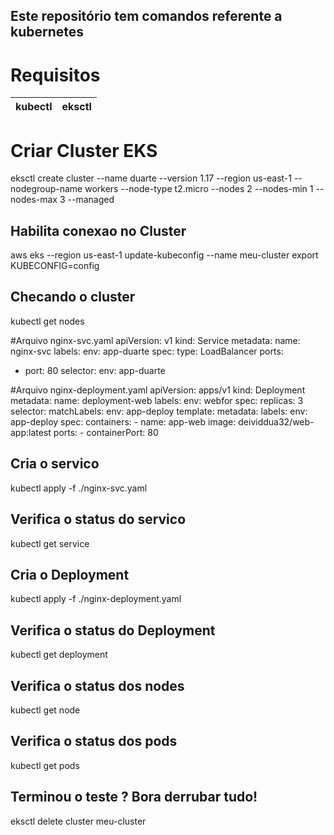 ## Este repositório tem comandos referente a kubernetes

# Requisitos

| kubectl | eksctl |
|---------|--------|

# Criar Cluster EKS
eksctl create cluster --name duarte --version 1.17 --region us-east-1 --nodegroup-name workers --node-type t2.micro --nodes 2 --nodes-min 1 --nodes-max 3 --managed

## Habilita conexao no Cluster
aws eks --region us-east-1 update-kubeconfig --name meu-cluster
export KUBECONFIG=config

## Checando o cluster
kubectl get nodes

#Arquivo nginx-svc.yaml
apiVersion: v1
kind: Service
metadata:
  name: nginx-svc
  labels:
    env: app-duarte
spec:
  type: LoadBalancer
  ports:
  - port: 80
  selector:
    env: app-duarte
		
#Arquivo nginx-deployment.yaml
apiVersion: apps/v1
kind: Deployment
metadata:
  name: deployment-web
  labels:
    env: webfor
spec:
  replicas: 3
  selector:
    matchLabels:
      env: app-deploy
  template:
    metadata:
      labels:
        env: app-deploy
    spec:
      containers:
      - name: app-web
        image: deividdua32/web-app:latest
        ports:
        - containerPort: 80


## Cria o servico
kubectl apply -f ./nginx-svc.yaml

## Verifica o status do servico
kubectl get service

## Cria o Deployment
kubectl apply -f ./nginx-deployment.yaml

## Verifica o status do Deployment
kubectl get deployment

## Verifica o status dos nodes
kubectl get node

## Verifica o status dos pods
kubectl get pods

## Terminou o teste ? Bora derrubar tudo!
eksctl delete cluster meu-cluster

